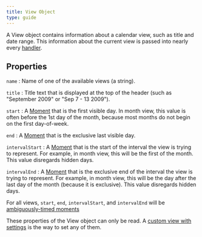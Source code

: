```yaml
---
title: View Object
type: guide
---
```


A View object contains information about a calendar view, such as title and date range. This information about the current view is passed into nearly every [handler](handlers).


## Properties

`name`
:   Name of one of the available views (a string).

`title`
:   Title text that is displayed at the top of the header (such as "September 2009" or "Sep 7 - 13 2009").

`start`
:   A [Moment](moment) that is the first visible day.
    In month view, this value is often before the 1st day of the month, because most months do not begin on the first day-of-week.

`end`
:   A [Moment](moment) that is the exclusive last visible day.

`intervalStart`
:   A [Moment](moment) that is the start of the interval the view is trying to represent.
    For example, in month view, this will be the first of the month. This value disregards hidden days.

`intervalEnd`
:   A [Moment](moment) that is the exclusive end of the interval the view is trying to represent.
    For example, in month view, this will be the day after the last day of the month (because it is exclusive).
    This value disregards hidden days.

For all views, `start`, `end`, `intervalStart`, and `intervalEnd` will be [ambiguously-timed moments](moment#ambiguously-timed)

These properties of the View object can only be read. A [custom view with settings](custom-view-with-settings) is the way to set any of them.
